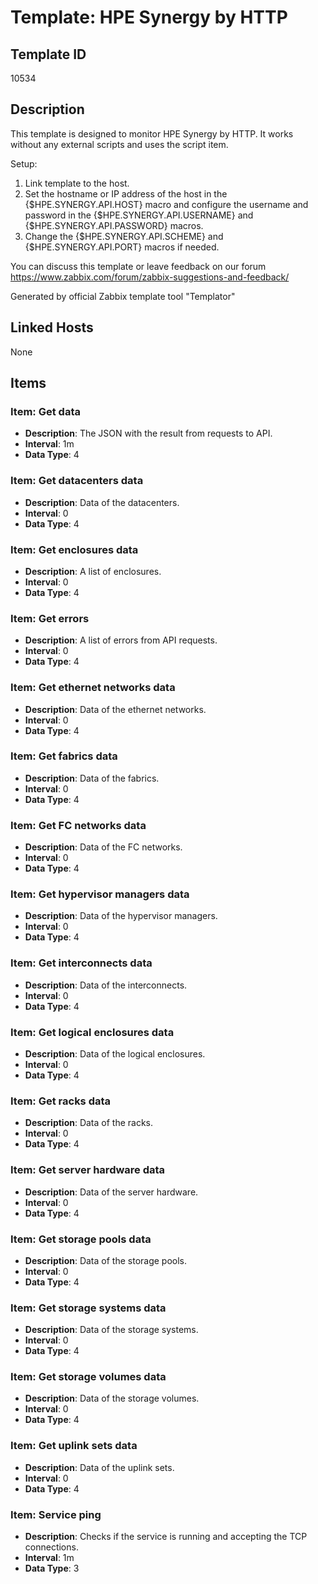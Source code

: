 # Template: HPE Synergy by HTTP

## Template ID
10534

## Description
This template is designed to monitor HPE Synergy by HTTP.
It works without any external scripts and uses the script item.

Setup:
  1. Link template to the host.
  2. Set the hostname or IP address of the host in the {$HPE.SYNERGY.API.HOST} macro and configure the username and password in the {$HPE.SYNERGY.API.USERNAME} and {$HPE.SYNERGY.API.PASSWORD} macros.
  3. Change the {$HPE.SYNERGY.API.SCHEME} and {$HPE.SYNERGY.API.PORT} macros if needed.

You can discuss this template or leave feedback on our forum https://www.zabbix.com/forum/zabbix-suggestions-and-feedback/

Generated by official Zabbix template tool "Templator"

## Linked Hosts
None

## Items

### Item: Get data
- **Description**: The JSON with the result from requests to API.
- **Interval**: 1m
- **Data Type**: 4

### Item: Get datacenters data
- **Description**: Data of the datacenters.
- **Interval**: 0
- **Data Type**: 4

### Item: Get enclosures data
- **Description**: A list of enclosures.
- **Interval**: 0
- **Data Type**: 4

### Item: Get errors
- **Description**: A list of errors from API requests.
- **Interval**: 0
- **Data Type**: 4

### Item: Get ethernet networks data
- **Description**: Data of the ethernet networks.
- **Interval**: 0
- **Data Type**: 4

### Item: Get fabrics data
- **Description**: Data of the fabrics.
- **Interval**: 0
- **Data Type**: 4

### Item: Get FC networks data
- **Description**: Data of the FC networks.
- **Interval**: 0
- **Data Type**: 4

### Item: Get hypervisor managers data
- **Description**: Data of the hypervisor managers.
- **Interval**: 0
- **Data Type**: 4

### Item: Get interconnects data
- **Description**: Data of the interconnects.
- **Interval**: 0
- **Data Type**: 4

### Item: Get logical enclosures data
- **Description**: Data of the logical enclosures.
- **Interval**: 0
- **Data Type**: 4

### Item: Get racks data
- **Description**: Data of the racks.
- **Interval**: 0
- **Data Type**: 4

### Item: Get server hardware data
- **Description**: Data of the server hardware.
- **Interval**: 0
- **Data Type**: 4

### Item: Get storage pools data
- **Description**: Data of the storage pools.
- **Interval**: 0
- **Data Type**: 4

### Item: Get storage systems data
- **Description**: Data of the storage systems.
- **Interval**: 0
- **Data Type**: 4

### Item: Get storage volumes data
- **Description**: Data of the storage volumes.
- **Interval**: 0
- **Data Type**: 4

### Item: Get uplink sets data
- **Description**: Data of the uplink sets.
- **Interval**: 0
- **Data Type**: 4

### Item: Service ping
- **Description**: Checks if the service is running and accepting the TCP connections.
- **Interval**: 1m
- **Data Type**: 3

